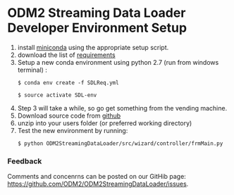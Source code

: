 # ODM2 Streaming Data Loader Developer Environment Setup

1. install [miniconda](http://repo.continuum.io/miniconda/index.html) using the appropriate setup script.
2. download the list of [requirements](https://github.com/ODM2/ODM2StreamingDataLoader/blob/master/SDLReq.yml)
3. Setup a new conda environment using python 2.7 (run from windows terminal) :
    ```
    $ conda env create -f SDLReq.yml
    
    $ source activate SDL-env
    ```
4. Step 3 will take a while, so go get something from the vending machine.
5. Download source code from [github](https://github.com/ODM2/ODM2StreamingDataLoader/archive/master.zip)
6. unzip into your users folder (or preferred working directory)
7. Test the new environment by running:
    ```
    $ python ODM2StreamingDataLoader/src/wizard/controller/frmMain.py
    ```
 

### Feedback
Comments and concenrns can be posted on our GitHib page: https://github.com/ODM2/ODM2StreamingDataLoader/issues.
